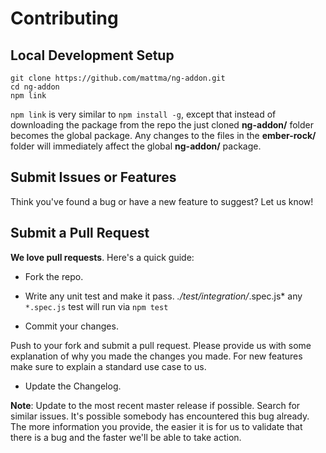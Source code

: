 # Contributing

## Local Development Setup 

    git clone https://github.com/mattma/ng-addon.git
    cd ng-addon
    npm link

`npm link` is very similar to `npm install -g`, except that instead of downloading the package from the repo the just cloned **ng-addon/** folder becomes the global package. Any changes to the files in the **ember-rock/** folder will immediately affect the global **ng-addon/** package.


## Submit Issues or Features

Think you've found a bug or have a new feature to suggest? Let us know!


## Submit a Pull Request

**We love pull requests**. Here's a quick guide:

- Fork the repo.

- Write any unit test and make it pass. 
   *./test/integration/*.spec.js* any `*.spec.js` test will run via `npm test`

- Commit your changes.

Push to your fork and submit a pull request. Please provide us with some explanation of why you made the changes you made. For new features make sure to explain a standard use case to us.

- Update the Changelog. 


**Note**: Update to the most recent master release if possible. Search for similar issues. It's possible somebody has encountered this bug already. The more information you provide, the easier it is for us to validate that there is a bug and the faster we'll be able to take action.
